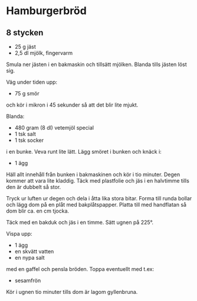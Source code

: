 # Hamburgerbröd

## 8 stycken

-   25 g jäst
-   2,5 dl mjölk, fingervarm

Smula ner jästen i en bakmaskin och tillsätt mjölken. Blanda tills
jästen löst sig.

Väg under tiden upp:

-   75 g smör

och kör i mikron i 45 sekunder så att det blir lite mjukt.

Blanda:

-   480 gram (8 dl) vetemjöl special
-   1 tsk salt
-   1 tsk socker

i en bunke. Veva runt lite lätt. Lägg smöret i bunken och knäck i:

-   1 ägg

Häll allt innehåll från bunken i bakmaskinen och kör i tio minuter.
Degen kommer att vara lite kladdig. Täck med plastfolie och jäs i en
halvtimme tills den är dubbelt så stor.

Tryck ur luften ur degen och dela i åtta lika stora bitar. Forma till
runda bollar och lägg dom på en plåt med bakplåtspapper. Platta till med
handflatan så dom blir ca. en cm tjocka.

Täck med en bakduk och jäs i en timme. Sätt ugnen på 225°.

Vispa upp:

-   1 ägg
-   en skvätt vatten
-   en nypa salt

med en gaffel och pensla bröden. Toppa eventuellt med t.ex:

-   sesamfrön

Kör i ugnen tio minuter tills dom är lagom gyllenbruna.

